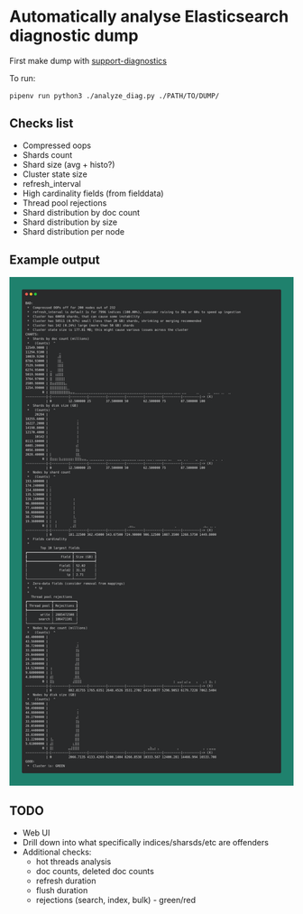 # Automatically analyse Elasticsearch diagnostic dump

First make dump with [support-diagnostics](https://github.com/elastic/support-diagnostics)

To run:

    pipenv run python3 ./analyze_diag.py ./PATH/TO/DUMP/

## Checks list

* Compressed oops
* Shards count
* Shard size (avg + histo?)
* Cluster state size
* refresh_interval
* High cardinality fields (from fielddata)
* Thread pool rejections
* Shard distribution by doc count
* Shard distribution by size
* Shard distribution per node

## Example output

![Output](/example.png)

## TODO

* Web UI
* Drill down into what specifically indices/sharsds/etc are offenders
* Additional checks:
  * hot threads analysis
  * doc counts, deleted doc counts
  * refresh duration
  * flush duration
  * rejections (search, index, bulk) - green/red